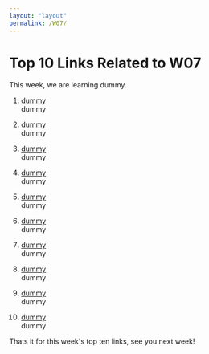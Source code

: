 ```yaml
---
layout: "layout"
permalink: /W07/
---
```


# Top 10 Links Related to W07
This week, we are learning dummy.

1. [dummy](https://www.youtube.com) <br>
   dummy
   
2. [dummy](https://www.youtube.com) <br>
   dummy

3. [dummy](https://www.youtube.com) <br>
   dummy

4. [dummy](https://www.youtube.com) <br>
   dummy

5. [dummy](https://www.youtube.com) <br>
   dummy
   
6. [dummy](https://www.youtube.com) <br>
   dummy

7. [dummy](https://www.youtube.com) <br>
   dummy

8. [dummy](https://www.youtube.com/) <br>
   dummy

9. [dummy](https://www.youtube.com) <br>
   dummy
   
10. [dummy](https:/www.youtube.com) <br>
    dummy
    
Thats it for this week's top ten links, see you next week!
   


